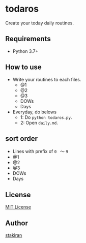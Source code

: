 # todaros
Create your today daily routines. 

## Requirements
- Python 3.7+

## How to use
- Write your routines to each files.
    - @1
    - @2
    - @3
    - DOWs
    - Days
- Everyday, do belows
    - 1: Do `python todaros.py`.
    - 2: Open `daily.md`.

## sort order
- Lines with prefix of `0 ` ～ `9 `
- @1
- @2
- @3
- DOWs
- Days

## License
[MIT License](LICENSE)

## Author
[stakiran](https://github.com/stakiran)
